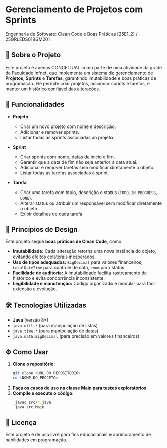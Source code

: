 # Gerenciamento de Projetos com Sprints

Engenharia de Software: Clean Code e Boas Práticas [25E1_2] / 25GRLEDS01BGM201


## 📌 Sobre o Projeto

Este projeto é apenas CONCEITUAL como parte de uma atividade da grade da Faculdade Infnet, que implementa um sistema de gerenciamento de **Projetos**, **Sprints** e **Tarefas**, garantindo imutabilidade e boas práticas de programação. Ele permite criar projetos, adicionar sprints e tarefas, e manter um histórico confiável das alterações.

## 🚀 Funcionalidades

- **Projeto**
    - Criar um novo projeto com nome e descrição.
    - Adicionar e remover sprints.
    - Listar todas as sprints associadas ao projeto.

- **Sprint**
    - Criar sprints com nome, datas de início e fim.
    - Garantir que a data de fim não seja anterior à data atual.
    - Adicionar e remover tarefas sem modificar diretamente o objeto.
    - Listar todas as tarefas associadas à sprint.

- **Tarefa**
    - Criar uma tarefa com título, descrição e status (`TODO`, `IN_PROGRESS`, `DONE`).
    - Alterar status ou atribuir um responsável sem modificar diretamente o objeto.
    - Exibir detalhes de cada tarefa.

## 📖 Princípios de Design

Este projeto segue **boas práticas de Clean Code**, como:
- **Imutabilidade:** Cada alteração retorna uma nova instância do objeto, evitando efeitos colaterais inesperados.
- **Uso de tipos adequados:** `BigDecimal` para valores financeiros, `LocalDateTime` para controle de data, `enum` para status.
- **Facilidade de auditoria:** A imutabilidade facilita rastreamento de histórico e evita concorrência inconsistente.
- **Legibilidade e manutenção:** Código organizado e modular para fácil extensão e evolução.

## 🛠️ Tecnologias Utilizadas

- **Java** (versão 8+)
- `java.util.*` (para manipulação de listas)
- `java.time.*` (para manipulação de datas)
- `java.math.BigDecimal` (para precisão em valores financeiros)

## ⚙️ Como Usar

1. **Clone o repositório:**
   ```sh
   git clone <URL_DO_REPOSITORIO>
   cd <NOME_DO_PROJETO>
   ```
2. **Faça os casos de uso na classe Main para testes exploratórios**
3. **Compile e execute o código:**
   ```sh
    javac src/*.java
    java src.Main
   ```
## 📌 Licença
Este projeto é de uso livre para fins educacionais e aprimoramento de habilidades em programação.
